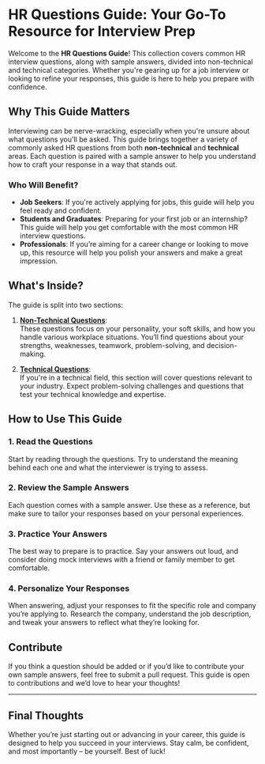 # HR Questions Guide: Your Go-To Resource for Interview Prep

Welcome to the **HR Questions Guide**! This collection covers common HR interview questions, along with sample answers, divided into non-technical and technical categories. Whether you're gearing up for a job interview or looking to refine your responses, this guide is here to help you prepare with confidence.

## Why This Guide Matters

Interviewing can be nerve-wracking, especially when you're unsure about what questions you'll be asked. This guide brings together a variety of commonly asked HR questions from both **non-technical** and **technical** areas. Each question is paired with a sample answer to help you understand how to craft your response in a way that stands out.

### Who Will Benefit?

- **Job Seekers**: If you're actively applying for jobs, this guide will help you feel ready and confident.
- **Students and Graduates**: Preparing for your first job or an internship? This guide will help you get comfortable with the most common HR interview questions.
- **Professionals**: If you’re aiming for a career change or looking to move up, this resource will help you polish your answers and make a great impression.

## What's Inside?

The guide is split into two sections:

1. **[Non-Technical Questions](non_technical_questions.md)**:  
   These questions focus on your personality, your soft skills, and how you handle various workplace situations. You’ll find questions about your strengths, weaknesses, teamwork, problem-solving, and decision-making.

2. **[Technical Questions](technical_questions.md)**:  
   If you're in a technical field, this section will cover questions relevant to your industry. Expect problem-solving challenges and questions that test your technical knowledge and expertise.

## How to Use This Guide

### 1. Read the Questions

Start by reading through the questions. Try to understand the meaning behind each one and what the interviewer is trying to assess.

### 2. Review the Sample Answers

Each question comes with a sample answer. Use these as a reference, but make sure to tailor your responses based on your personal experiences.

### 3. Practice Your Answers

The best way to prepare is to practice. Say your answers out loud, and consider doing mock interviews with a friend or family member to get comfortable.

### 4. Personalize Your Responses

When answering, adjust your responses to fit the specific role and company you’re applying to. Research the company, understand the job description, and tweak your answers to reflect what they’re looking for.

## Contribute

If you think a question should be added or if you’d like to contribute your own sample answers, feel free to submit a pull request. This guide is open to contributions and we’d love to hear your thoughts!

---

## Final Thoughts

Whether you’re just starting out or advancing in your career, this guide is designed to help you succeed in your interviews. Stay calm, be confident, and most importantly – be yourself. Best of luck!
